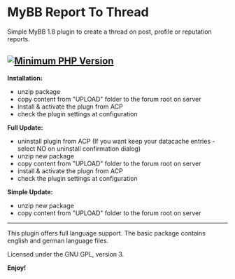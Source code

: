 # MyBB Report To Thread
Simple MyBB 1.8 plugin to create a thread on post, profile or reputation reports.

[![Minimum PHP Version](https://img.shields.io/badge/php-%3E%3D%207.2-8892BF.svg)](https://php.net/)
--------------------------------

**Installation:**
* unzip package
* copy content from "UPLOAD" folder to the forum root on server
* install & activate the plugn from ACP
* check the plugin settings at configuration

**Full Update:**
* uninstall plugin from ACP (If you want keep your datacache entries - select NO on uninstall confirmation dialog)
* unzip new package
* copy content from "UPLOAD" folder to the forum root on server
* install & activate the plugn from ACP
* check the plugin settings at configuration

**Simple Update:**
* unzip new package
* copy content from "UPLOAD" folder to the forum root on server

------------------------------------

This plugin offers full language support.
The basic package contains english and german language files.


Licensed under the GNU GPL, version 3.

**Enjoy!**

